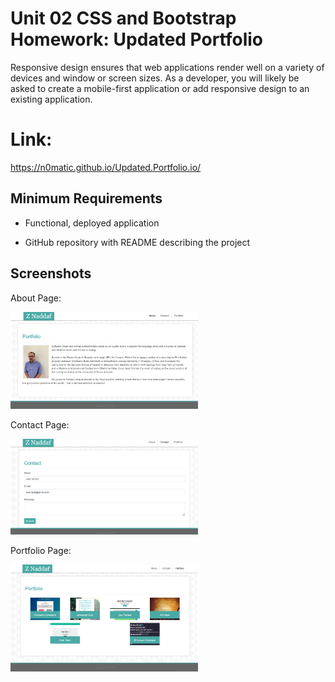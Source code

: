 # Unit 02 CSS and Bootstrap Homework: Updated Portfolio

Responsive design ensures that web applications render well on a variety of devices and window or screen sizes. As a developer, you will likely be asked to create a mobile-first application or add responsive design to an existing application. 

# Link:

https://n0matic.github.io/Updated.Portfolio.io/

## Minimum Requirements

* Functional, deployed application

* GitHub repository with README describing the project

## Screenshots

About Page:

<img src="Assets/images/About.png" width="300px">  

Contact Page:

<img src="Assets/images/Contact.png" width="300px">  

Portfolio Page:

<img src="Assets/images/Portfolio.png" width="300px">